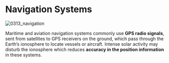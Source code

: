 # Navigation Systems

![0313_navigation](./static/0313_navigation.png)

Maritime and aviation navigation systems commonly use **GPS radio signals**, sent from satellites to GPS receivers on the ground, which pass through the Earth’s ionosphere to locate vessels or aircraft.  Intense solar activity may disturb the ionosphere which reduces **accuracy in the position information** in these systems.
